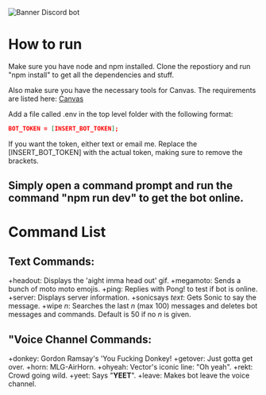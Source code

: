 ![Banner](/assets/H&RBotLogo.png)
Discord bot

# How to run
Make sure you have node and npm installed. Clone the repostiory and run "npm install" to get all the dependencies and stuff.

Also make sure you have the necessary tools for Canvas. The requirements are listed here: [Canvas](https://github.com/Automattic/node-canvas#compiling)

Add a file called .env in the top level folder with the following format: 

``` json
BOT_TOKEN = [INSERT_BOT_TOKEN];
```

If you want the token, either text or email me. Replace the [INSERT_BOT_TOKEN] with the actual token, making sure to remove the brackets.

Simply open a command prompt and run the command "npm run dev" to get the bot online.
---
# Command List
## Text Commands:
+headout: Displays the 'aight imma head out' gif.
+megamoto: Sends a bunch of moto moto emojis.
+ping: Replies with Pong! to test if bot is online.
+server: Displays server information.
+sonicsays *text*: Gets Sonic to say the message.
+wipe *n*: Searches the last *n* (max 100) messages and deletes bot messages and commands. Default is 50 if no *n* is given.

## "Voice Channel Commands:
+donkey: Gordon Ramsay's 'You Fucking Donkey!
+getover: Just gotta get over.
+horn: MLG-AirHorn.
+ohyeah: Vector's iconic line: "Oh yeah".
+rekt: Crowd going wild.
+yeet: Says "**YEET**".
+leave: Makes bot leave the voice channel.
